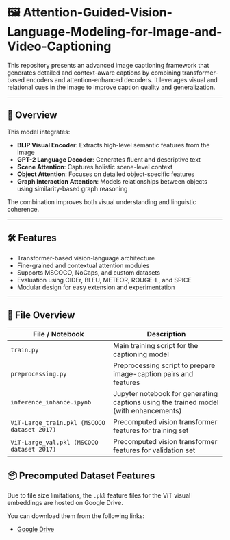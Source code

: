 # 🖼️ Attention-Guided-Vision-Language-Modeling-for-Image-and-Video-Captioning

This repository presents an advanced image captioning framework that generates detailed and context-aware captions by combining transformer-based encoders and attention-enhanced decoders. It leverages visual and relational cues in the image to improve caption quality and generalization.

---

## 📌 Overview

This model integrates:

- **BLIP Visual Encoder**: Extracts high-level semantic features from the image
- **GPT-2 Language Decoder**: Generates fluent and descriptive text
- **Scene Attention**: Captures holistic scene-level context
- **Object Attention**: Focuses on detailed object-specific features
- **Graph Interaction Attention**: Models relationships between objects using similarity-based graph reasoning

The combination improves both visual understanding and linguistic coherence.

---

## 🛠 Features

- Transformer-based vision-language architecture
- Fine-grained and contextual attention modules
- Supports MSCOCO, NoCaps, and custom datasets
- Evaluation using CIDEr, BLEU, METEOR, ROUGE-L, and SPICE
- Modular design for easy extension and experimentation

---
## 📁 File Overview

| File / Notebook            | Description |
|---------------------------|-------------|
| `train.py`                | Main training script for the captioning model |
| `preprocessing.py`        | Preprocessing script to prepare image-caption pairs and features |
| `inference_inhance.ipynb` | Jupyter notebook for generating captions using the trained model (with enhancements) |
| `ViT-Large_train.pkl (MSCOCO dataset 2017)`     | Precomputed vision transformer features for training set |
| `ViT-Large_val.pkl (MSCOCO dataset 2017)`       | Precomputed vision transformer features for validation set |


## 📦 Precomputed Dataset Features

Due to file size limitations, the `.pkl` feature files for the ViT visual embeddings are hosted on Google Drive.

You can download them from the following links:

- [Google Drive]([(https://drive.google.com/drive/folders/15AoZ7bYJV3DRTzRMspMYJB-lOQDgv-FJ?usp=share_link)])



